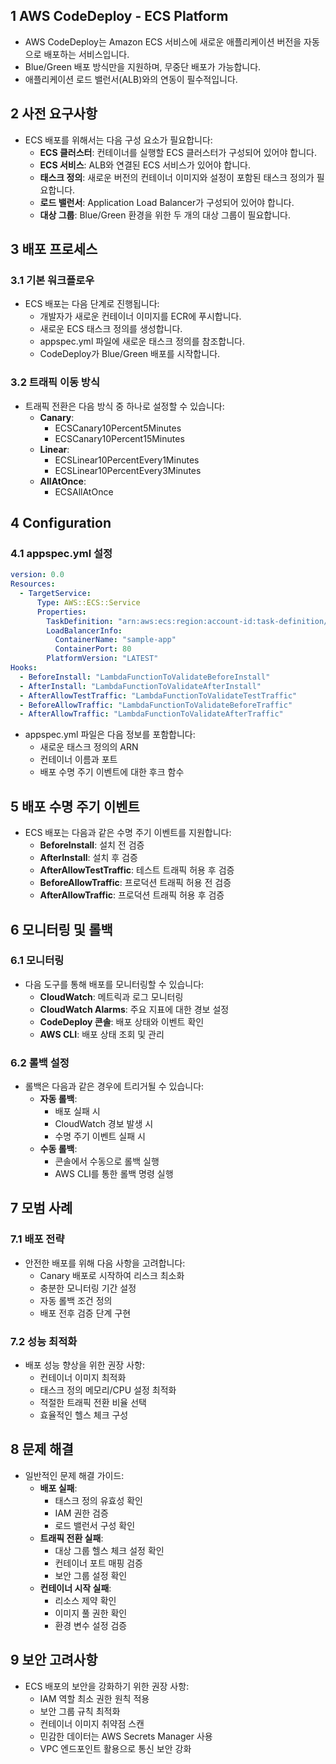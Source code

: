 ## 1 AWS CodeDeploy - ECS Platform

- AWS CodeDeploy는 Amazon ECS 서비스에 새로운 애플리케이션 버전을 자동으로 배포하는 서비스입니다.
- Blue/Green 배포 방식만을 지원하며, 무중단 배포가 가능합니다.
- 애플리케이션 로드 밸런서(ALB)와의 연동이 필수적입니다.



## 2 사전 요구사항

- ECS 배포를 위해서는 다음 구성 요소가 필요합니다:
	- **ECS 클러스터**: 컨테이너를 실행할 ECS 클러스터가 구성되어 있어야 합니다.
	- **ECS 서비스**: ALB와 연결된 ECS 서비스가 있어야 합니다.
	- **태스크 정의**: 새로운 버전의 컨테이너 이미지와 설정이 포함된 태스크 정의가 필요합니다.
	- **로드 밸런서**: Application Load Balancer가 구성되어 있어야 합니다.
	- **대상 그룹**: Blue/Green 환경을 위한 두 개의 대상 그룹이 필요합니다.



## 3 배포 프로세스

### 3.1 기본 워크플로우

- ECS 배포는 다음 단계로 진행됩니다:
	- 개발자가 새로운 컨테이너 이미지를 ECR에 푸시합니다.
	- 새로운 ECS 태스크 정의를 생성합니다.
	- appspec.yml 파일에 새로운 태스크 정의를 참조합니다.
	- CodeDeploy가 Blue/Green 배포를 시작합니다.



### 3.2 트래픽 이동 방식

- 트래픽 전환은 다음 방식 중 하나로 설정할 수 있습니다:
	- **Canary**:
		- ECSCanary10Percent5Minutes
		- ECSCanary10Percent15Minutes
	- **Linear**:
		- ECSLinear10PercentEvery1Minutes
		- ECSLinear10PercentEvery3Minutes
	- **AllAtOnce**:
		- ECSAllAtOnce



## 4 Configuration

### 4.1 appspec.yml 설정

```yaml
version: 0.0
Resources:
  - TargetService:
      Type: AWS::ECS::Service
      Properties:
        TaskDefinition: "arn:aws:ecs:region:account-id:task-definition/task-name:1"
        LoadBalancerInfo:
          ContainerName: "sample-app"
          ContainerPort: 80
        PlatformVersion: "LATEST"
Hooks:
  - BeforeInstall: "LambdaFunctionToValidateBeforeInstall"
  - AfterInstall: "LambdaFunctionToValidateAfterInstall"
  - AfterAllowTestTraffic: "LambdaFunctionToValidateTestTraffic"
  - BeforeAllowTraffic: "LambdaFunctionToValidateBeforeTraffic"
  - AfterAllowTraffic: "LambdaFunctionToValidateAfterTraffic"
```

- appspec.yml 파일은 다음 정보를 포함합니다:
	- 새로운 태스크 정의의 ARN
	- 컨테이너 이름과 포트
	- 배포 수명 주기 이벤트에 대한 후크 함수



## 5 배포 수명 주기 이벤트

- ECS 배포는 다음과 같은 수명 주기 이벤트를 지원합니다:
	- **BeforeInstall**: 설치 전 검증
	- **AfterInstall**: 설치 후 검증
	- **AfterAllowTestTraffic**: 테스트 트래픽 허용 후 검증
	- **BeforeAllowTraffic**: 프로덕션 트래픽 허용 전 검증
	- **AfterAllowTraffic**: 프로덕션 트래픽 허용 후 검증



## 6 모니터링 및 롤백

### 6.1 모니터링

- 다음 도구를 통해 배포를 모니터링할 수 있습니다:
	- **CloudWatch**: 메트릭과 로그 모니터링
	- **CloudWatch Alarms**: 주요 지표에 대한 경보 설정
	- **CodeDeploy 콘솔**: 배포 상태와 이벤트 확인
	- **AWS CLI**: 배포 상태 조회 및 관리



### 6.2 롤백 설정

- 롤백은 다음과 같은 경우에 트리거될 수 있습니다:
	- **자동 롤백**: 
		- 배포 실패 시
		- CloudWatch 경보 발생 시
		- 수명 주기 이벤트 실패 시
	- **수동 롤백**: 
		- 콘솔에서 수동으로 롤백 실행
		- AWS CLI를 통한 롤백 명령 실행



## 7 모범 사례

### 7.1 배포 전략

- 안전한 배포를 위해 다음 사항을 고려합니다:
	- Canary 배포로 시작하여 리스크 최소화
	- 충분한 모니터링 기간 설정
	- 자동 롤백 조건 정의
	- 배포 전후 검증 단계 구현



### 7.2 성능 최적화

- 배포 성능 향상을 위한 권장 사항:
	- 컨테이너 이미지 최적화
	- 태스크 정의 메모리/CPU 설정 최적화
	- 적절한 트래픽 전환 비율 선택
	- 효율적인 헬스 체크 구성



## 8 문제 해결

- 일반적인 문제 해결 가이드:
	- **배포 실패**:
		- 태스크 정의 유효성 확인
		- IAM 권한 검증
		- 로드 밸런서 구성 확인
	- **트래픽 전환 실패**:
		- 대상 그룹 헬스 체크 설정 확인
		- 컨테이너 포트 매핑 검증
		- 보안 그룹 설정 확인
	- **컨테이너 시작 실패**:
		- 리소스 제약 확인
		- 이미지 풀 권한 확인
		- 환경 변수 설정 검증



## 9 보안 고려사항

- ECS 배포의 보안을 강화하기 위한 권장 사항:
	- IAM 역할 최소 권한 원칙 적용
	- 보안 그룹 규칙 최적화
	- 컨테이너 이미지 취약점 스캔
	- 민감한 데이터는 AWS Secrets Manager 사용
	- VPC 엔드포인트 활용으로 통신 보안 강화